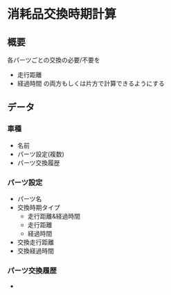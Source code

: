 # 消耗品交換時期計算

## 概要
各パーツごとの交換の必要/不要を
* 走行距離
* 経過時間
の両方もしくは片方で計算できるようにする
  
## データ
### 車種
* 名前
* パーツ設定(複数)
* パーツ交換履歴

### パーツ設定
* パーツ名
* 交換時期タイプ
    - 走行距離&経過時間
    - 走行距離
    - 経過時間
* 交換走行距離
* 交換経過時間

### パーツ交換履歴
*
